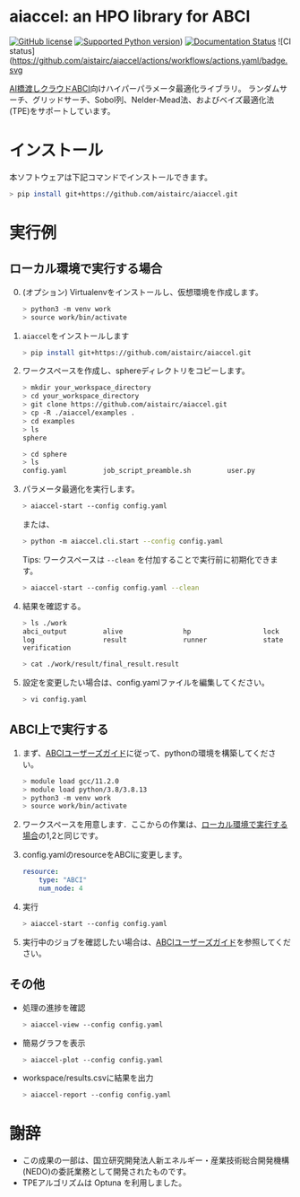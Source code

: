 # aiaccel: an HPO library for ABCI
[![GitHub license](https://img.shields.io/github/license/aistairc/aiaccel.svg)](https://github.com/aistairc/aiaccel)
[![Supported Python version](https://img.shields.io/badge/Python-3.8-blue)](https://github.com/aistairc/aiaccel))
[![Documentation Status](https://readthedocs.org/projects/aiaccel/badge/?version=latest)](https://aiaccel.readthedocs.io/ja/latest/)
![CI status](https://github.com/aistairc/aiaccel/actions/workflows/actions.yaml/badge.svg


[AI橋渡しクラウドABCI](https://abci.ai/)向けハイパーパラメータ最適化ライブラリ。
ランダムサーチ、グリッドサーチ、Sobol列、Nelder-Mead法、およびベイズ最適化法 (TPE)をサポートしています。

# インストール
本ソフトウェアは下記コマンドでインストールできます。
~~~bash
> pip install git+https://github.com/aistairc/aiaccel.git
~~~

# 実行例
## ローカル環境で実行する場合

0. (オプション) Virtualenvをインストールし、仮想環境を作成します。
    ~~~bash
    > python3 -m venv work
    > source work/bin/activate
    ~~~

1. `aiaccel`をインストールします
    ~~~bash
    > pip install git+https://github.com/aistairc/aiaccel.git
    ~~~


2. ワークスペースを作成し、sphereディレクトリをコピーします。
    ~~~bash
    > mkdir your_workspace_directory
    > cd your_workspace_directory
    > git clone https://github.com/aistairc/aiaccel.git 
    > cp -R ./aiaccel/examples .
    > cd examples
    > ls
    sphere

    > cd sphere
    > ls
    config.yaml         job_script_preamble.sh         user.py
    ~~~

3. パラメータ最適化を実行します。
    ~~~bash
    > aiaccel-start --config config.yaml
    ~~~

    または、

    ~~~bash
    > python -m aiaccel.cli.start --config config.yaml
    ~~~

    Tips: ワークスペースは `--clean` を付加することで実行前に初期化できます。
    ~~~bash
    > aiaccel-start --config config.yaml --clean
    ~~~

4. 結果を確認する。
    ~~~bash
    > ls ./work
    abci_output         alive               hp                  lock
    log                 result              runner              state
    verification

    > cat ./work/result/final_result.result
    ~~~

5. 設定を変更したい場合は、config.yamlファイルを編集してください。
    ~~~bash
    > vi config.yaml
    ~~~

## ABCI上で実行する
1. まず、[ABCIユーザーズガイド](https://docs.abci.ai/ja/python)に従って、pythonの環境を構築してください。
    ~~~bash
    > module load gcc/11.2.0
    > module load python/3.8/3.8.13
    > python3 -m venv work
    > source work/bin/activate
    ~~~

2. ワークスペースを用意します．ここからの作業は、[ローカル環境で実行する場合](https://github.com/aistairc/aiaccel/blob/main/README_JP.md#%E3%83%AD%E3%83%BC%E3%82%AB%E3%83%AB%E7%92%B0%E5%A2%83%E3%81%A7%E5%AE%9F%E8%A1%8C%E3%81%99%E3%82%8B%E5%A0%B4%E5%90%88)の1,2と同じです。

3. config.yamlのresourceをABCIに変更します。
    ```yaml
    resource:
        type: "ABCI"
        num_node: 4
    ```

4. 実行
    ~~~bash
    > aiaccel-start --config config.yaml
    ~~~

5. 実行中のジョブを確認したい場合は、[ABCIユーザーズガイド](https://docs.abci.ai/ja/job-execution/#show-the-status-of-batch-jobs)を参照してください。


## その他
- 処理の進捗を確認
    ~~~bash
    > aiaccel-view --config config.yaml
    ~~~

- 簡易グラフを表示
    ~~~bash
    > aiaccel-plot --config config.yaml
    ~~~

- workspace/results.csvに結果を出力
    ~~~bash
    > aiaccel-report --config config.yaml
    ~~~


# 謝辞
* この成果の一部は、国立研究開発法人新エネルギー・産業技術総合開発機構(NEDO)の委託業務として開発されたものです。
* TPEアルゴリズムは Optuna を利用しました。
